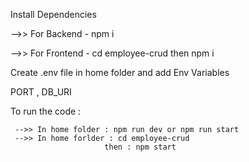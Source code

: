 
Install Dependencies

-->>  For Backend - npm i
 
-->>  For Frontend - cd employee-crud   then   npm i


 Create .env file in home folder and add Env Variables

   PORT , 
   DB_URI


To run the code :

     -->> In home folder : npm run dev or npm run start
     -->> In home forlder : cd employee-crud 
                         then : npm start
     
